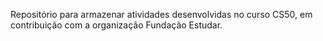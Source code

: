 Repositório para armazenar atividades desenvolvidas no curso CS50, em contribuição
com a organização Fundação Estudar.
